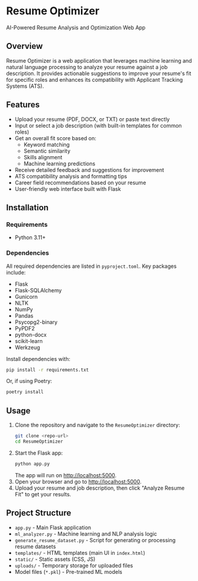 # Resume Optimizer

AI-Powered Resume Analysis and Optimization Web App

## Overview

Resume Optimizer is a web application that leverages machine learning and natural language processing to analyze your resume against a job description. It provides actionable suggestions to improve your resume's fit for specific roles and enhances its compatibility with Applicant Tracking Systems (ATS).

## Features

- Upload your resume (PDF, DOCX, or TXT) or paste text directly
- Input or select a job description (with built-in templates for common roles)
- Get an overall fit score based on:
  - Keyword matching
  - Semantic similarity
  - Skills alignment
  - Machine learning predictions
- Receive detailed feedback and suggestions for improvement
- ATS compatibility analysis and formatting tips
- Career field recommendations based on your resume
- User-friendly web interface built with Flask

## Installation

### Requirements
- Python 3.11+

### Dependencies
All required dependencies are listed in `pyproject.toml`. Key packages include:
- Flask
- Flask-SQLAlchemy
- Gunicorn
- NLTK
- NumPy
- Pandas
- Psycopg2-binary
- PyPDF2
- python-docx
- scikit-learn
- Werkzeug

Install dependencies with:
```bash
pip install -r requirements.txt
```
Or, if using Poetry:
```bash
poetry install
```

## Usage

1. Clone the repository and navigate to the `ResumeOptimizer` directory:
   ```bash
   git clone <repo-url>
   cd ResumeOptimizer
   ```
2. Start the Flask app:
   ```bash
   python app.py
   ```
   The app will run on [http://localhost:5000](http://localhost:5000).
3. Open your browser and go to [http://localhost:5000](http://localhost:5000).
4. Upload your resume and job description, then click "Analyze Resume Fit" to get your results.

## Project Structure

- `app.py` - Main Flask application
- `ml_analyzer.py` - Machine learning and NLP analysis logic
- `generate_resume_dataset.py` - Script for generating or processing resume datasets
- `templates/` - HTML templates (main UI in `index.html`)
- `static/` - Static assets (CSS, JS)
- `uploads/` - Temporary storage for uploaded files
- Model files (`*.pkl`) - Pre-trained ML models
